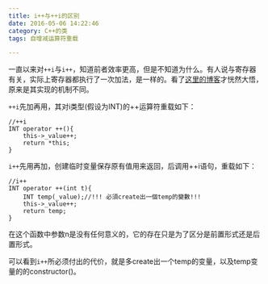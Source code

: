 ```yaml
---
title: i++与++i的区别
date: 2016-05-06 14:22:46
category: C++的类
tags: 自增减运算符重载

---
```


一直以来对`++i`与`i++`，知道前者效率更高，但是不知道为什么。有人说与寄存器有关，实际上寄存器都执行了一次加法，是一样的。看了[这里的博客](http://falldog7.blogspot.jp/2007/10/programmer-i-i.html)才恍然大悟，原来是其实现的机制不同。

`++i`先加再用，其对i类型(假设为INT)的++运算符重载如下：
```
//++i
INT operator ++(){
	this->_value++;
	return *this;
}
```

`i++`先用再加，创建临时变量保存原有值用来返回，后调用++i语句，重载如下：
``` 
//i++
INT operator ++(int t){
	INT temp(_value);//!!! 必須create出一個temp的變數!!!
	this->_value++;
	return temp;
}

```
在这个函数中参数n是没有任何意义的，它的存在只是为了区分是前置形式还是后置形式。

可以看到`i++`所必须付出的代价，就是多create出一个temp的变量，以及temp变量的的constructor()。

